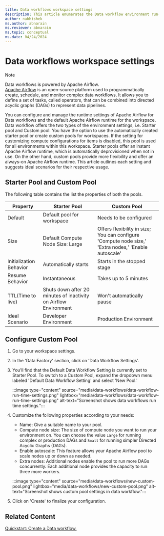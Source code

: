 ```yaml
---
title: Data workflows workspace settings
description: This article enumerates the Data workflow environment run-time configurations.
author: nabhishek
ms.author: abnarain
ms.reviewer: abnarain
ms.topic: conceptual
ms.date: 04/24/2024
---
```


# Data workflows workspace settings

> [!NOTE]
> Data workflows is powered by Apache Airflow. </br> [Apache Airflow](https://airflow.apache.org/) is an open-source platform used to programmatically create, schedule, and monitor complex data workflows. It allows you to define a set of tasks, called operators, that can be combined into directed acyclic graphs (DAGs) to represent data pipelines.

You can configure and manage the runtime settings of Apache Airflow for Data workflows and the default Apache Airflow runtime for the workspace. Data workflow offers the two types of the environment settings, i.e. Starter pool and Custom pool. You have the option to use the automatically created starter pool or create custom pools for workspaces. If the setting for customizing compute configurations for items is disabled, this pool is used for all environments within this workspace. Starter pools offer an instant Apache Airflow runtime, which is automatically deprovisioned when not in use. On the other hand, custom pools provide more flexibility and offer an always-on Apache Airflow runtime. This article outlines each setting and suggests ideal scenarios for their respective usage.

## Starter Pool and Custom Pool

The following table contains the list the properties of both the pools.

|Property  |Starter Pool  |Custom Pool
|---------|---------|------|
|Default|Default pool for workspace|Needs to be configured|
|Size|Default Compute Node Size: Large|Offers flexibility in size; You can configure 'Compute node size,' 'Extra nodes,' 'Enable autoscale'|
|Initialization Behavior|Automatically starts|Starts in the stopped stage| 
|Resume Behavior|Instantaneous|Takes up to 5 minutes|
|TTL(Time to live)|Shuts down after 20 minutes of inactivity on Airflow Environment | Won't automatically pause |
|Ideal Scenario| Developer Environment| Production Environment|


## Configure Custom Pool

1. Go to your workspace settings.
2. In the 'Data Factory' section, click on 'Data Workflow Settings'.
3. You'll find that the Default Data Workflow Setting is currently set to Starter Pool. To switch to a Custom Pool, expand the dropdown menu labeled 'Default Data Workflow Setting' and select 'New Pool.'

    :::image type="content" source="media/data-workflows/data-workflow-run-time-settings.png" lightbox="media/data-workflows/data-workflow-run-time-settings.png" alt-text="Screenshot shows data workflows run time settings.":::

4. Customize the following properties according to your needs:
    - Name: Give a suitable name to your pool.
    - Compute node size: The size of compute node you want to run your environment on. You can choose the value `Large` for running complex or production DAGs and `Small` for running simpler Directed Acyclic Graphs (DAGs).
    - Enable autoscale: This feature allows your Apache Airflow pool to scale nodes up or down as needed.
    - Extra nodes: Additional nodes enable the pool to run more DAGs concurrently. Each additional node provides the capacity to run three more workers.

    :::image type="content" source="media/data-workflows/new-custom-pool.png" lightbox="media/data-workflows/new-custom-pool.png" alt-text="Screenshot shows custom pool settings in data workflow.":::

5. Click on 'Create' to finalize your configuration.


## Related Content

[Quickstart: Create a Data workflow.](../data-factory/create-data-workflows.md)
